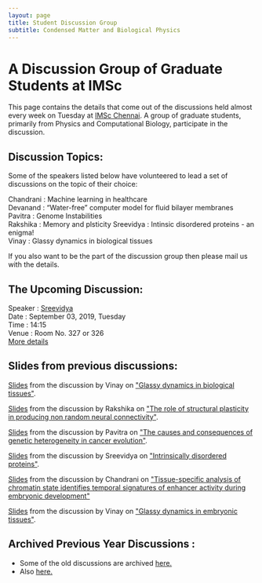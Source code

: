 ```yaml
---
layout: page
title: Student Discussion Group  
subtitle: Condensed Matter and Biological Physics
---
```

# A Discussion Group of Graduate Students at IMSc

This page contains the details that come out of the discussions held almost every week on Tuesday at [IMSc Chennai](https://www.imsc.res.in/). A group of graduate students, primarily from Physics and Computational Biology, participate in the discussion.

## Discussion Topics:

Some of the speakers listed below have volunteered to lead a set of discussions on the topic of their choice:

Chandrani	:	Machine learning in healthcare   
Devanand	:	“Water-free” computer model for fluid bilayer membranes  
Pavitra		:	Genome Instabilities  
Rakshika  : Memory and plsticity 
Sreevidya	:	Intinsic disordered proteins - an enigma!  
Vinay		  :	Glassy dynamics in biological tissues  

If you also want to be the part of the discussion group then please mail us with the details.

## The Upcoming Discussion:
Speaker :      [Sreevidya](https://www.imsc.res.in/sreevidya_t_s)  
Date    :      September 03, 2019, Tuesday  
Time    :      14:15   
Venue   :      Room No. 327 or 326  
[More details](https://vinayphys.github.io/discussion2019/2019/09/conformational_entropy_of_IDP)


## Slides from previous discussions:
[Slides](https://github.com/vinayphys/discussion2019/blob/master/slides/vinay_discussion2019_2.pdf) from the discussion by Vinay on ["Glassy dynamics in biological tissues"](https://vinayphys.github.io/discussion2019/2019/08/glassy_dynamics_embryonic_tissues-II). 

[Slides](https://github.com/vinayphys/discussion2019/blob/master/slides/genomic_instability.pdf) from the discussion by Rakshika on ["The role of structural plasticity in producing non random neural connectivity"](https://vinayphys.github.io/discussion2019/2019/08/memory).

[Slides](https://github.com/vinayphys/discussion2019/blob/master/slides/genomic_instability.pdf) from the discussion by Pavitra on ["The causes and consequences of genetic heterogeneity in cancer evolution"](https://vinayphys.github.io/discussion2019/2019/07/genomic_instability).  

[Slides](https://github.com/vinayphys/discussion2019/blob/master/slides/IDPs-Intro_Sreevidya.pdf) from the discussion by Sreevidya on ["Intrinsically disordered proteins"](https://vinayphys.github.io/discussion2019/2019/07/intrinsically_disordered_proteins).

[Slides](https://github.com/vinayphys/discussion2019/blob/master/slides/Chandrani_discussion.pdf) from the discussion by Chandrani on ["Tissue-specific analysis of chromatin state identifies temporal signatures of enhancer activity during embryonic development"](https://vinayphys.github.io/discussion2019/2019/07/enhancer_activity_during_embryonic_development-II)

[Slides](https://github.com/vinayphys/discussion2019/blob/master/slides/vinay_discussion2019_1.pdf) from the discussion by Vinay on ["Glassy dynamics in embryonic tissues"](https://vinayphys.github.io/discussion2019/2019/06/glassy_dynamics_embryonic_tissues). 


  

## Archived Previous Year Discussions :  
* Some of the old discussions are archived [here.](https://www.imsc.res.in/~kamalt/discussions.html)
* Also [here.](https://vinayphys.github.io/discussion/)

